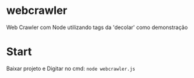 # webcrawler
Web Crawler com Node utilizando tags da 'decolar' como demonstração

# Start
Baixar projeto e 
Digitar no cmd: ``node webcrawler.js``
